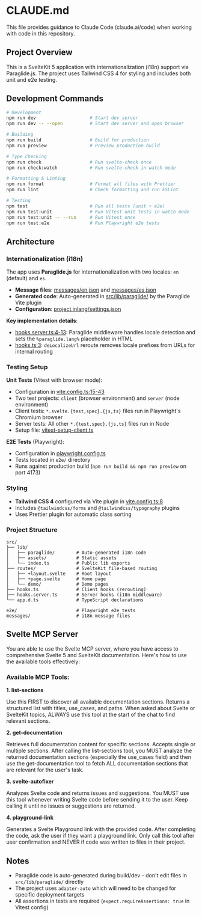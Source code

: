 # CLAUDE.md

This file provides guidance to Claude Code (claude.ai/code) when working with code in this repository.

## Project Overview

This is a SvelteKit 5 application with internationalization (i18n) support via Paraglide.js. The project uses Tailwind CSS 4 for styling and includes both unit and e2e testing.

## Development Commands

```bash
# Development
npm run dev                    # Start dev server
npm run dev -- --open          # Start dev server and open browser

# Building
npm run build                  # Build for production
npm run preview                # Preview production build

# Type Checking
npm run check                  # Run svelte-check once
npm run check:watch            # Run svelte-check in watch mode

# Formatting & Linting
npm run format                 # Format all files with Prettier
npm run lint                   # Check formatting and run ESLint

# Testing
npm test                       # Run all tests (unit + e2e)
npm run test:unit              # Run Vitest unit tests in watch mode
npm run test:unit -- --run     # Run Vitest once
npm run test:e2e               # Run Playwright e2e tests
```

## Architecture

### Internationalization (i18n)

The app uses **Paraglide.js** for internationalization with two locales: `en` (default) and `es`.

- **Message files**: [messages/en.json](messages/en.json) and [messages/es.json](messages/es.json)
- **Generated code**: Auto-generated in [src/lib/paraglide/](src/lib/paraglide/) by the Paraglide Vite plugin
- **Configuration**: [project.inlang/settings.json](project.inlang/settings.json)

**Key implementation details**:
- [hooks.server.ts:4-13](src/hooks.server.ts#L4-L13): Paraglide middleware handles locale detection and sets the `%paraglide.lang%` placeholder in HTML
- [hooks.ts:3](src/hooks.ts#L3): `deLocalizeUrl` reroute removes locale prefixes from URLs for internal routing

### Testing Setup

**Unit Tests** (Vitest with browser mode):
- Configuration in [vite.config.ts:15-43](vite.config.ts#L15-L43)
- Two test projects: `client` (browser environment) and `server` (node environment)
- Client tests: `*.svelte.{test,spec}.{js,ts}` files run in Playwright's Chromium browser
- Server tests: All other `*.{test,spec}.{js,ts}` files run in Node
- Setup file: [vitest-setup-client.ts](vitest-setup-client.ts)

**E2E Tests** (Playwright):
- Configuration in [playwright.config.ts](playwright.config.ts)
- Tests located in `e2e/` directory
- Runs against production build (`npm run build && npm run preview` on port 4173)

### Styling

- **Tailwind CSS 4** configured via Vite plugin in [vite.config.ts:8](vite.config.ts#L8)
- Includes `@tailwindcss/forms` and `@tailwindcss/typography` plugins
- Uses Prettier plugin for automatic class sorting

### Project Structure

```
src/
├── lib/
│   ├── paraglide/        # Auto-generated i18n code
│   ├── assets/           # Static assets
│   └── index.ts          # Public lib exports
├── routes/               # SvelteKit file-based routing
│   ├── +layout.svelte    # Root layout
│   ├── +page.svelte      # Home page
│   └── demo/             # Demo pages
├── hooks.ts              # Client hooks (rerouting)
├── hooks.server.ts       # Server hooks (i18n middleware)
└── app.d.ts              # TypeScript declarations

e2e/                      # Playwright e2e tests
messages/                 # i18n message files
```

## Svelte MCP Server

You are able to use the Svelte MCP server, where you have access to comprehensive Svelte 5 and SvelteKit documentation. Here's how to use the available tools effectively:

### Available MCP Tools:

**1. list-sections**

Use this FIRST to discover all available documentation sections. Returns a structured list with titles, use_cases, and paths.
When asked about Svelte or SvelteKit topics, ALWAYS use this tool at the start of the chat to find relevant sections.

**2. get-documentation**

Retrieves full documentation content for specific sections. Accepts single or multiple sections.
After calling the list-sections tool, you MUST analyze the returned documentation sections (especially the use_cases field) and then use the get-documentation tool to fetch ALL documentation sections that are relevant for the user's task.

**3. svelte-autofixer**

Analyzes Svelte code and returns issues and suggestions.
You MUST use this tool whenever writing Svelte code before sending it to the user. Keep calling it until no issues or suggestions are returned.

**4. playground-link**

Generates a Svelte Playground link with the provided code.
After completing the code, ask the user if they want a playground link. Only call this tool after user confirmation and NEVER if code was written to files in their project.

## Notes

- Paraglide code is auto-generated during build/dev - don't edit files in `src/lib/paraglide/` directly
- The project uses `adapter-auto` which will need to be changed for specific deployment targets
- All assertions in tests are required (`expect.requireAssertions: true` in Vitest config)
